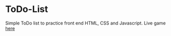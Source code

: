# ToDo-List
Simple ToDo list to practice front end HTML, CSS and Javascript.
Live game [here](http://web.engr.oregonstate.edu/~lopezmoc/ToDo-List/)

